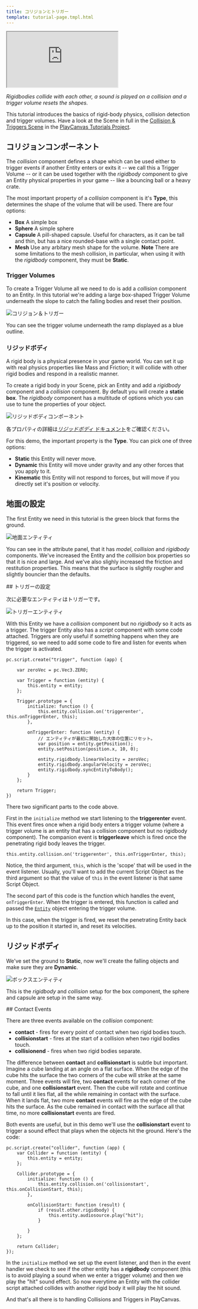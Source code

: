 ```yaml
---
title: コリジョンとトリガー
template: tutorial-page.tmpl.html
---
```


<iframe src="http://apps.playcanvas.com/playcanvas/tutorials/collision_and_triggers?overlay=false"></iframe>

*Rigidbodies collide with each other, a sound is played on a collision and a trigger volume resets the shapes.*

This tutorial introduces the basics of rigid-body physics, collision detection and trigger volumes. Have a look at the Scene in full in the [Collision & Triggers Scene][1] in the [PlayCanvas Tutorials Project][2].

## コリジョンコンポーネント

The *collision* component defines a shape which can be used either to trigger events if another Entity enters or exits it -- we call this a Trigger Volume -- or it can be used together with the *rigidbody* component to give an Entity physical properties in your game -- like a bouncing ball or a heavy crate.

The most important property of a *collision* component is it's **Type**, this determines the shape of the volume that will be used. There are four options:

* **Box** A simple box
* **Sphere** A simple sphere
* **Capsule** A pill-shaped capsule. Useful for characters, as it can be tall and thin, but has a nice rounded-base with a single contact point.
* **Mesh** Use any arbitary mesh shape for the volume. **Note** There are some limitations to the mesh collision, in particular, when using it with the *rigidbody* component, they must be **Static**.

### Trigger Volumes

To create a Trigger Volume all we need to do is add a *collision* component to an Entity. In this tutorial we're adding a large box-shaped Trigger Volume underneath the slope to catch the falling bodies and reset their position.

![コリジョン＆トリガー][3]

You can see the trigger volume underneath the ramp displayed as a blue outline.

### リジッドボディ

A rigid body is a physical presence in your game world. You can set it up with real physics properties like Mass and Friction; it will collide with other rigid bodies and respond in a realistic manner.

To create a rigid body in your Scene, pick an Entity and add a *rigidbody* component and a *collision* component. By default you will create a **static box**. The *rigidbody* component has a multitude of options which you can use to tune the properties of your object.

![リジッドボディコンポーネント][4]

各プロパティの詳細は[*リジッドボディ* ドキュメント][5]をご確認ください。

For this demo, the important property is the **Type**. You can pick one of three options:

* **Static** this Entity will never move.
* **Dynamic** this Entity will move under gravity and any other forces that you apply to it.
* **Kinematic** this Entity will not respond to forces, but will move if you directly set it's position or velocity.

## 地面の設定

The first Entity we need in this tutorial is the green block that forms the ground.

![地面エンティティ][6]

You can see in the attribute panel, that it has *model*, *collision* and *rigidbody* components. We've increased the Entity and the *collision* box properties so that it is nice and large. And we've also slighly increased the friction and restitution properties. This means that the surface is slightly rougher and slightly bouncier than the defaults.

## トリガーの設定

次に必要なエンティティはトリガーです。

![トリガーエンティティ][7]

With this Entity we have a *collision* component but no *rigidbody* so it acts as a trigger. The trigger Entity also has a *script* component with some code attached. Triggers are only useful if something happens when they are triggered, so we need to add some code to fire and listen for events when the trigger is activated.

~~~javascript~~~
pc.script.create("trigger", function (app) {

    var zeroVec = pc.Vec3.ZERO;

    var Trigger = function (entity) {
        this.entity = entity;
    };

    Trigger.prototype = {
        initialize: function () {
            this.entity.collision.on('triggerenter', this.onTriggerEnter, this);
        },

        onTriggerEnter: function (entity) {
            // エンティティが最初に開始した大体の位置にリセット。
            var position = entity.getPosition();
            entity.setPosition(position.x, 10, 0);

            entity.rigidbody.linearVelocity = zeroVec;
            entity.rigidbody.angularVelocity = zeroVec;
            entity.rigidbody.syncEntityToBody();
        }
    };

    return Trigger;
})
~~~

There two significant parts to the code above.

First in the ```initialize``` method we start listening to the **triggerenter** event. This event fires once when a rigid body enters a trigger volume (where a trigger volume is an entity that has a collision component but no rigidbody component). The companion event is **triggerleave** which is fired once the penetrating rigid body leaves the trigger.

~~~javascript~~~
this.entity.collision.on('triggerenter', this.onTriggerEnter, this);
~~~

Notice, the third argument, ```this```, which is the 'scope' that will be used in the event listener. Usually, you'll want to add the current Script Object as the third argument so that the value of ```this``` in the event listener is that same Script Object.

The second part of this code is the function which handles the event, ```onTriggerEnter```. When the trigger is entered, this function is called and passed the [```Entity```][8] object entering the trigger volume.

In this case, when the trigger is fired, we reset the penetrating Entity back up to the position it started in, and reset its velocities.

## リジッドボディ

We've set the ground to **Static**, now we'll create the falling objects and make sure they are **Dynamic**.

![ボックスエンティティ][9]

This is the *rigidbody* and *collision* setup for the box component, the sphere and capsule are setup in the same way.

## Contact Events

There are three events available on the *collision* component:

* **contact** - fires for every point of contact when two rigid bodies touch.
* **collisionstart** - fires at the start of a collision when two rigid bodies touch.
* **collisionend** - fires when two rigid bodies separate.

The difference between **contact** and **collisionstart** is subtle but important. Imagine a cube landing at an angle on a flat surface. When the edge of the cube hits the surface the two corners of the cube will strike at the same moment. Three events will fire, two **contact** events for each corner of the cube, and one **collisionstart** event. Then the cube will rotate and continue to fall until it lies flat, all the while remaining in contact with the surface. When it lands flat, two more **contact** events will fire as the edge of the cube hits the surface. As the cube remained in contact with the surface all that time, no more **collisionstart** events are fired.

Both events are useful, but in this demo we'll use the **collisionstart** event to trigger a sound effect that plays when the objects hit the ground. Here's the code:

~~~javascript~~~
pc.script.create("collider", function (app) {
    var Collider = function (entity) {
        this.entity = entity;
    };

    Collider.prototype = {
        initialize: function () {
            this.entity.collision.on('collisionstart', this.onCollisionStart, this);
        },

        onCollisionStart: function (result) {
            if (result.other.rigidbody) {
                this.entity.audiosource.play("hit");
            }

        }
    };

    return Collider;
});
~~~

In the ```initialize``` method we set up the event listener, and then in the event handler we check to see if the other entity has a **rigidbody** component (this is to avoid playing a sound when we enter a trigger volume) and then we play the "hit" sound effect. So now everytime an Entity with the collider script attached collides with another rigid body it will play the hit sound.

And that's all there is to handling Collisions and Triggers in PlayCanvas.

[1]: https://playcanvas.com/editor/scene/329662
[2]: https://playcanvas.com/project/186/overview/tutorials
[3]: /images/tutorials/collision/collision_and_triggers.jpg
[4]: /images/platform/component_rigidbodydynamic.jpg
[5]: /user-manual/packs/components/rigidbody/
[6]: /images/tutorials/collision/ground_setup.jpg
[7]: /images/tutorials/collision/trigger_setup.jpg
[8]: /engine/api/stable/symbols/pc.Entity.html
[9]: /images/tutorials/collision/box_setup.jpg

